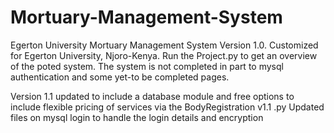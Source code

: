 # Mortuary-Management-System
Egerton University Mortuary Management System Version 1.0.
Customized for Egerton University, Njoro-Kenya.
Run the Project.py to get an overview of the poted system.
The system is not completed in part to mysql authentication and some yet-to be completed pages.


Version 1.1 updated to include a database module and free options to include flexible pricing of services via the BodyRegistration v1.1 .py
Updated files on mysql login to handle the login details and encryption
